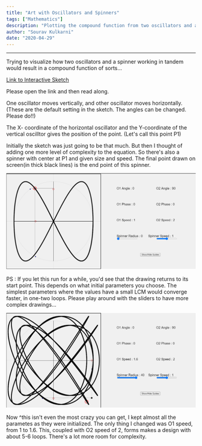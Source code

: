 ```yaml
---
title: "Art with Oscillators and Spinners"
tags: ["Mathematics"]
description: "Plotting the compound function from two oscillators and a spinner"
author: "Sourav Kulkarni"
date: "2020-04-29"
---
```


---
Trying to visualize how two oscillators and a spinner working in tandem would result in a compound function of sorts...

<a href="https://souruly.github.io/P5-Playground/Tandem_Oscillators/index.html" target="_blank">Link to Interactive Sketch</a>

Please open the link and then read along.

One oscillator moves vertically, and other oscillator moves horizontally.(These are the default setting in the sketch. The angles can be changed. Please do!!)

The X- coordinate of the horizontal oscillator and the Y-coordinate of the vertical oscilltor gives the position of the point. (Let's call this point P1)

Initially the sketch was just going to be that much. But then I thought of adding one more level of complexity to the equation. So there's also a spinner 
with center at P1 and given size and speed. The final point drawn on screen(in thick black lines) is the end point of this spinner.

![Simple Parametes](./simple.png)

PS : If you let this run for a while, you'd see that the drawing returns to its start point. This depends on what initial parameters you choose. The simplest parameters where the values have a small LCM would converge faster, in one-two loops. Please play around with the sliders to have more complex drawings...

![Complex Parameters](./complex.png)

Now ^this isn't even the most crazy you can get, I kept almost all the parametes as they were initialized. The only thing I changed was O1 speed, from 1 to 1.6. This, coupled with O2 speed of 2, forms makes a design with about 5-6 loops. There's a lot more room for complexity.